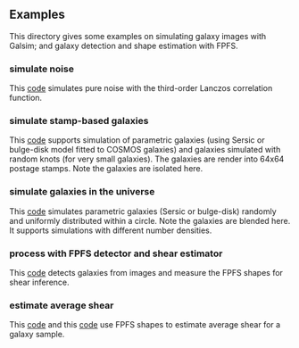 ## Examples

This directory gives some examples on simulating galaxy images with Galsim; and
galaxy detection and shape estimation with FPFS.

### simulate noise
This [code](./noiSim.py) simulates pure noise with the third-order Lanczos
correlation function.

### simulate stamp-based galaxies
This [code](./cgcSimBasic.py) supports simulation of parametric galaxies (using
Sersic or bulge-disk model fitted to COSMOS galaxies) and galaxies simulated
with random knots (for very small galaxies). The galaxies are render into 64x64
postage stamps. Note the galaxies are isolated here.

### simulate galaxies in the universe
This [code](./cgcSimCosmo.py) simulates parametric galaxies (Sersic or
bulge-disk) randomly and uniformly distributed within a circle. Note the
galaxies are blended here. It supports simulations with different number
densities.

### process with FPFS detector and shear estimator
This [code](./processFPFS.py) detects galaxies from images and measure the FPFS
shapes for shear inference.

### estimate average shear
This [code](./meas_detect_mag.py) and this
[code](./meas_detect_r2.py) use FPFS shapes to estimate average shear
for a galaxy sample.
